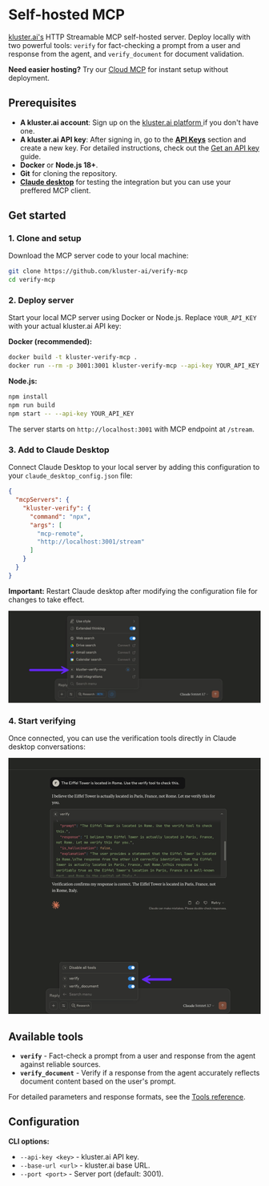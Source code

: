 # Self-hosted MCP

 [kluster.ai's](https://www.kluster.ai/) HTTP Streamable MCP self-hosted server. Deploy locally with two powerful tools: `verify` for fact-checking a prompt from a user and response from the agent, and `verify_document` for document validation.

**Need easier hosting?** Try our [Cloud MCP](https://platform.kluster.ai/mcp) for instant setup without deployment. 


## Prerequisites

- **A kluster.ai account**: Sign up on the [kluster.ai platform ](https://platform.kluster.ai/signup) if you don't have one.
- **A kluster.ai API key**: After signing in, go to the [**API Keys**](https://platform.kluster.ai/apikeys) section and create a new key. For detailed instructions, check out the [Get an API key](/get-started/get-api-key/) guide.
- **Docker** or **Node.js 18+**.
- **Git** for cloning the repository.
- **[Claude desktop](https://claude.ai/download)** for testing the integration but you can use your preffered MCP client.

## Get started

### 1. Clone and setup

Download the MCP server code to your local machine:

```bash
git clone https://github.com/kluster-ai/verify-mcp
cd verify-mcp
```

### 2. Deploy server

Start your local MCP server using Docker or Node.js. Replace `YOUR_API_KEY` with your actual kluster.ai API key:

**Docker (recommended):**
```bash
docker build -t kluster-verify-mcp .
docker run --rm -p 3001:3001 kluster-verify-mcp --api-key YOUR_API_KEY
```

**Node.js:**
```bash
npm install
npm run build
npm start -- --api-key YOUR_API_KEY
```

The server starts on `http://localhost:3001` with MCP endpoint at `/stream`.

### 3. Add to Claude Desktop

Connect Claude Desktop to your local server by adding this configuration to your `claude_desktop_config.json` file:

```json
{
  "mcpServers": {
    "kluster-verify": {
      "command": "npx",
      "args": [
        "mcp-remote",
        "http://localhost:3001/stream"
      ]
    }
  }
}
```

**Important:** Restart Claude desktop after modifying the configuration file for changes to take effect.

![Add server to Claude Desktop](docs/images/get-started/get-started-1.webp)

### 4. Start verifying

Once connected, you can use the verification tools directly in Claude desktop conversations:

![Start using verification tools](docs/images/get-started/get-started-2.webp)

## Available tools

- **`verify`** - Fact-check a prompt from a user and response from the agent against reliable sources.
- **`verify_document`** - Verify if a response from the agent accurately reflects document content based on the user's prompt.

For detailed parameters and response formats, see the [Tools reference](https://docs.kluster.ai/get-started/mcp/tools/).

## Configuration

**CLI options:**
- `--api-key <key>` - kluster.ai API key.
- `--base-url <url>` - kluster.ai base URL.
- `--port <port>` - Server port (default: 3001).
